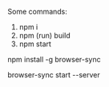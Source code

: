 Some commands:

1. npm i
2. npm (run) build
3. npm start



npm install -g browser-sync

browser-sync start --server